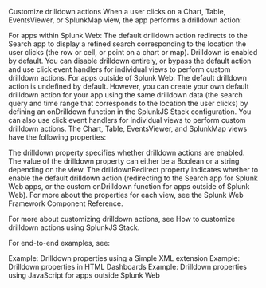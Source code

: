 Customize drilldown actions
When a user clicks on a Chart, Table, EventsViewer, or SplunkMap view, the app performs a drilldown action:

For apps within Splunk Web: The default drilldown action redirects to the Search app to display a refined search corresponding to the location the user clicks (the row or cell, or point on a chart or map). Drilldown is enabled by default. You can disable drilldown entirely, or bypass the default action and use click event handlers for individual views to perform custom drilldown actions.
For apps outside of Splunk Web: The default drilldown action is undefined by default. However, you can create your own default drilldown action for your app using the same drilldown data (the search query and time range that corresponds to the location the user clicks) by defining an onDrilldown function in the SplunkJS Stack configuration. You can also use click event handlers for individual views to perform custom drilldown actions.
The Chart, Table, EventsViewer, and SplunkMap views have the following properties:

The drilldown property specifies whether drilldown actions are enabled. The value of the drilldown property can either be a Boolean or a string depending on the view.
The drilldownRedirect property indicates whether to enable the default drilldown action (redirecting to the Search app for Splunk Web apps, or the custom onDrilldown function for apps outside of Splunk Web).
For more about the properties for each view, see the Splunk Web Framework Component Reference.

For more about customizing drilldown actions, see How to customize drilldown actions using SplunkJS Stack.

For end-to-end examples, see:

Example: Drilldown properties using a Simple XML extension
Example: Drilldown properties in HTML Dashboards
Example: Drilldown properties using JavaScript for apps outside Splunk Web